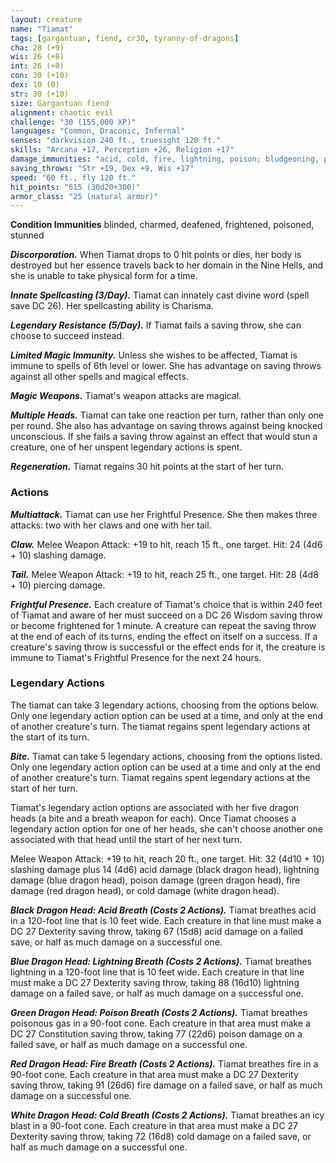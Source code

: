 ```yaml
---
layout: creature
name: "Tiamat"
tags: [gargantuan, fiend, cr30, tyranny-of-dragons]
cha: 28 (+9)
wis: 26 (+8)
int: 26 (+8)
con: 30 (+10)
dex: 10 (0)
str: 30 (+10)
size: Gargantuan fiend
alignment: chaotic evil
challenge: "30 (155,000 XP)"
languages: "Common, Draconic, Infernal"
senses: "darkvision 240 ft., truesight 120 ft."
skills: "Arcana +17, Perception +26, Religion +17"
damage_immunities: "acid, cold, fire, lightning, poison; bludgeoning, piercing, and slashing damage from nonmagical weapons"
saving_throws: "Str +19, Dex +9, Wis +17"
speed: "60 ft., fly 120 ft."
hit_points: "615 (30d20+300)"
armor_class: "25 (natural armor)"
---
```


**Condition Immunities** blinded, charmed, deafened, frightened, poisoned, stunned

***Discorporation.*** When Tiamat drops to 0 hit points or dies, her body is destroyed but her essence travels back to her domain in the Nine Hells, and she is unable to take physical form for a time.

***Innate Spellcasting (3/Day).*** Tiamat can innately cast divine word (spell save DC 26). Her spellcasting ability is Charisma.

***Legendary Resistance (5/Day).*** If Tiamat fails a saving throw, she can choose to succeed instead.

***Limited Magic Immunity.*** Unless she wishes to be affected, Tiamat is immune to spells of 6th level or lower. She has advantage on saving throws against all other spells and magical effects.

***Magic Weapons.*** Tiamat's weapon attacks are magical.

***Multiple Heads.*** Tiamat can take one reaction per turn, rather than only one per round. She also has advantage on saving throws against being knocked unconscious. If she fails a saving throw against an effect that would stun a creature, one of her unspent legendary actions is spent.

***Regeneration.*** Tiamat regains 30 hit points at the start of her turn.

### Actions

***Multiattack.*** Tiamat can use her Frightful Presence. She then makes three attacks: two with her claws and one with her tail.

***Claw.*** Melee Weapon Attack: +19 to hit, reach 15 ft., one target. Hit: 24 (4d6 + 10) slashing damage.

***Tail.*** Melee Weapon Attack: +19 to hit, reach 25 ft., one target. Hit: 28 (4d8 + 10) piercing damage.

***Frightful Presence.*** Each creature of Tiamat's choice that is within 240 feet of Tiamat and aware of her must succeed on a DC 26 Wisdom saving throw or become frightened for 1 minute. A creature can repeat the saving throw at the end of each of its turns, ending the effect on itself on a success. If a creature's saving throw is successful or the effect ends for it, the creature is immune to Tiamat's Frightful Presence for the next 24 hours.

### Legendary Actions

The tiamat can take 3 legendary actions, choosing from the options below. Only one legendary action option can be used at a time, and only at the end of another creature's turn. The tiamat regains spent legendary actions at the start of its turn.

***Bite.*** Tiamat can take 5 legendary actions, choosing from the options listed. Only one legendary action option can be used at a time and only at the end of another creature's turn. Tiamat regains spent legendary actions at the start of her turn.

Tiamat's legendary action options are associated with her five dragon heads (a bite and a breath weapon for each). Once Tiamat chooses a legendary action option for one of her heads, she can't choose another one associated with that head until the start of her next turn.

Melee Weapon Attack: +19 to hit, reach 20 ft., one target. Hit: 32 (4d10 + 10) slashing damage plus 14 (4d6) acid damage (black dragon head), lightning damage (blue dragon head), poison damage (green dragon head), fire damage (red dragon head), or cold damage (white dragon head).

***Black Dragon Head: Acid Breath (Costs 2 Actions).*** Tiamat breathes acid in a 120-foot line that is 10 feet wide. Each creature in that line must make a DC 27 Dexterity saving throw, taking 67 (15d8) acid damage on a failed save, or half as much damage on a successful one.

***Blue Dragon Head: Lightning Breath (Costs 2 Actions).*** Tiamat breathes lightning in a 120-foot line that is 10 feet wide. Each creature in that line must make a DC 27 Dexterity saving throw, taking 88 (16d10) lightning damage on a failed save, or half as much damage on a successful one.

***Green Dragon Head: Poison Breath (Costs 2 Actions).*** Tiamat breathes poisonous gas in a 90-foot cone. Each creature in that area must make a DC 27 Constitution saving throw, taking 77 (22d6) poison damage on a failed save, or half as much damage on a successful one.

***Red Dragon Head: Fire Breath (Costs 2 Actions).*** Tiamat breathes fire in a 90-foot cone. Each creature in that area must make a DC 27 Dexterity saving throw, taking 91 (26d6) fire damage on a failed save, or half as much damage on a successful one.

***White Dragon Head: Cold Breath (Costs 2 Actions).*** Tiamat breathes an icy blast in a 90-foot cone. Each creature in that area must make a DC 27 Dexterity saving throw, taking 72 (16d8) cold damage on a failed save, or half as much damage on a successful one.
